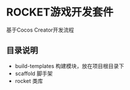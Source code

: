 # ROCKET游戏开发套件

基于Cocos Creator开发流程

## 目录说明

- build-templates 构建模块，放在项目根目录下
- scaffold  脚手架
- rocket 类库


